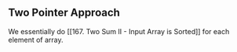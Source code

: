 ## Two Pointer Approach
We essentially do [[167. Two Sum II - Input Array is Sorted]] for each element of array. 